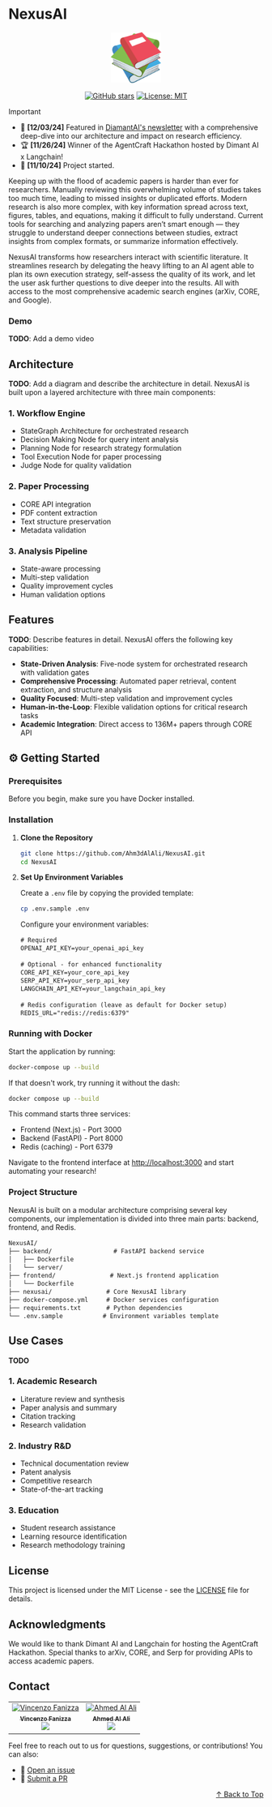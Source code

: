 # NexusAI

<div align="center">
<img src="frontend/app/favicon.ico" alt="NexusAI Logo" width="100">

[![GitHub stars](https://img.shields.io/github/stars/Ahm3dAlAli/NexusAI.svg?style=social)](https://github.com/Ahm3dAlAli/NexusAI)
[![License: MIT](https://img.shields.io/badge/License-MIT-yellow.svg)](https://opensource.org/licenses/MIT)

</div>

> [!IMPORTANT]
> - 📰 **[12/03/24]** Featured in [DiamantAI's newsletter](https://diamantai.substack.com/p/nexus-ai-the-revolutionary-research) with a comprehensive deep-dive into our architecture and impact on research efficiency.
> - 🏆 **[11/26/24]** Winner of the AgentCraft Hackathon hosted by Dimant AI x Langchain!
> - 🚀 **[11/10/24]** Project started.

Keeping up with the flood of academic papers is harder than ever for researchers. Manually reviewing this overwhelming volume of studies takes too much time, leading to missed insights or duplicated efforts. Modern research is also more complex, with key information spread across text, figures, tables, and equations, making it difficult to fully understand. Current tools for searching and analyzing papers aren’t smart enough — they struggle to understand deeper connections between studies, extract insights from complex formats, or summarize information effectively.

NexusAI transforms how researchers interact with scientific literature. It streamlines research by delegating the heavy lifting to an AI agent able to plan its own execution strategy, self-assess the quality of its work, and let the user ask further questions to dive deeper into the results. All with access to the most comprehensive academic search engines (arXiv, CORE, and Google).

### Demo

**TODO**: Add a demo video

## Architecture

**TODO**: Add a diagram and describe the architecture in detail.
NexusAI is built upon a layered architecture with three main components:

### 1. Workflow Engine
- StateGraph Architecture for orchestrated research
- Decision Making Node for query intent analysis
- Planning Node for research strategy formulation
- Tool Execution Node for paper processing
- Judge Node for quality validation

### 2. Paper Processing
- CORE API integration
- PDF content extraction
- Text structure preservation
- Metadata validation

### 3. Analysis Pipeline
- State-aware processing
- Multi-step validation
- Quality improvement cycles
- Human validation options

## Features

**TODO**: Describe features in detail.
NexusAI offers the following key capabilities:

- **State-Driven Analysis**: Five-node system for orchestrated research with validation gates
- **Comprehensive Processing**: Automated paper retrieval, content extraction, and structure analysis
- **Quality Focused**: Multi-step validation and improvement cycles
- **Human-in-the-Loop**: Flexible validation options for critical research tasks
- **Academic Integration**: Direct access to 136M+ papers through CORE API

## ⚙️ Getting Started

### Prerequisites

Before you begin, make sure you have Docker installed.

### Installation

1. **Clone the Repository**
   ```bash
   git clone https://github.com/Ahm3dAlAli/NexusAI.git
   cd NexusAI
   ```

2. **Set Up Environment Variables**
   
   Create a `.env` file by copying the provided template:
   ```bash
   cp .env.sample .env
   ```

   Configure your environment variables:
   ```env
   # Required
   OPENAI_API_KEY=your_openai_api_key

   # Optional - for enhanced functionality
   CORE_API_KEY=your_core_api_key
   SERP_API_KEY=your_serp_api_key
   LANGCHAIN_API_KEY=your_langchain_api_key

   # Redis configuration (leave as default for Docker setup)
   REDIS_URL="redis://redis:6379"
   ```

### Running with Docker

Start the application by running:
```bash
docker-compose up --build
```

If that doesn't work, try running it without the dash:
```bash
docker compose up --build
```

This command starts three services:
- Frontend (Next.js) - Port 3000
- Backend (FastAPI) - Port 8000
- Redis (caching) - Port 6379

Navigate to the frontend interface at [http://localhost:3000](http://localhost:3000) and start automating your research!

### Project Structure

NexusAI is built on a modular architecture comprising several key components, our implementation is divided into three main parts: backend, frontend, and Redis.

```
NexusAI/
├── backend/                 # FastAPI backend service
│   ├── Dockerfile
│   └── server/
├── frontend/               # Next.js frontend application
│   └── Dockerfile
├── nexusai/               # Core NexusAI library
├── docker-compose.yml     # Docker services configuration
├── requirements.txt       # Python dependencies
└── .env.sample           # Environment variables template
```

## Use Cases

**TODO**

### 1. Academic Research
- Literature review and synthesis
- Paper analysis and summary
- Citation tracking
- Research validation

### 2. Industry R&D
- Technical documentation review
- Patent analysis
- Competitive research
- State-of-the-art tracking

### 3. Education
- Student research assistance
- Learning resource identification
- Research methodology training

## License

This project is licensed under the MIT License - see the [LICENSE](LICENSE) file for details.

## Acknowledgments

We would like to thank Dimant AI and Langchain for hosting the AgentCraft Hackathon. Special thanks to arXiv, CORE, and Serp for providing APIs to access academic papers.

## Contact

<table>
  <tr>
    <td align="center">
      <a href="https://github.com/vincenzofanizza">
        <img src="https://avatars.githubusercontent.com/u/104767369?v=4" width="100px;" alt="Vincenzo Fanizza"/><br />
        <sub><b>Vincenzo Fanizza</b></sub>
      </a><br />
      <a href="https://www.linkedin.com/in/vincenzo-fanizza/" title="LinkedIn">
        <img src="https://img.shields.io/badge/-LinkedIn-0A66C2?style=flat&logo=linkedin" />
      </a>
    </td>
    <td align="center">
      <a href="https://github.com/Ahm3dAlAli">
        <img src="https://avatars.githubusercontent.com/u/84172381?v=4" width="100px;" alt="Ahmed Al Ali"/><br />
        <sub><b>Ahmed Al Ali</b></sub>
      </a><br />
      <a href="https://www.linkedin.com/in/ahmed-a-295933211/" title="LinkedIn">
        <img src="https://img.shields.io/badge/-LinkedIn-0A66C2?style=flat&logo=linkedin" />
      </a>
    </td>
  </tr>
</table>

Feel free to reach out to us for questions, suggestions, or contributions! You can also:

- 🐛 [Open an issue](https://github.com/Ahm3dAlAli/NexusAI/issues)
- 🔧 [Submit a PR](https://github.com/Ahm3dAlAli/NexusAI/pulls)

<p align="right">
<a href="#nexusai">↑ Back to Top</a>
</p>
